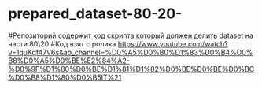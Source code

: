 # prepared_dataset-80-20-

#Репозиторий содержит код скрипта который должен делить dataset на части 80\20
#Код взят с ролика https://www.youtube.com/watch?v=1quKqf47V6s&ab_channel=%D0%A5%D0%B0%D1%83%D0%B4%D0%B8%D0%A5%D0%BE%E2%84%A2-%D0%9F%D1%80%D0%BE%D1%81%D1%82%D0%BE%D0%BE%D0%BC%D0%B8%D1%80%D0%B5IT%21

